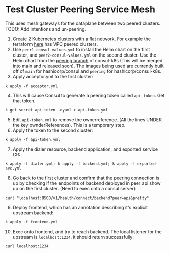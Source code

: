 # Test Cluster Peering Service Mesh
This uses mesh gateways for the dataplane between two peered clusters. TODO: Add
intentions and un-peering.

1. Create 2 Kubernetes clusters with a flat network. For example the terraform
   [here](https://github.com/hashicorp/consul-k8s/tree/main/charts/consul/test/terraform/eks)
   has VPC peered clusters.
2. Use `peer1-consul-values.yml` to install the Helm chart on the first cluster,
   and `peer2-consul-values.yml` on the second cluster. Use the Helm chart from the
   [peering branch](https://github.com/hashicorp/consul-k8s/tree/peering) of
   consul-k8s (This will be
   merged into main and released soon). The images being used are currently built off of
   `main` for hashicorp/consul and `peering` for hashicorp/consul-k8s.
3. Apply acceptor.yml to the first cluster:
```
k apply -f acceptor.yml
```
4. This will cause Consul to generate a peering token called `api-token`. Get
   that token.
```
k get secret api-token -oyaml > api-token.yml
```
5. Edit `api-token.yml` to remove the ownerreference. (All the lines UNDER the key
   ownderReferences). This is a temporary step.
6. Apply the token to the second cluster:
```
k apply -f api-token.yml
```
7. Apply the dialer resource, backend application, and exported service CR:
```
k apply -f dialer.yml; k apply -f backend.yml; k apply -f exported-svc.yml
```
8. Go back to the first cluster and confirm that the peering connection is up by
   checking if the endpoints of backend deployed in peer api show up on the
   first cluster. (Need to exec onto a consul server):
```
curl "localhost:8500/v1/health/connect/backend?peer=api&pretty"
```
9. Deploy frontend, which has an annotation describing it's explicit upstream
   backend:
```
k apply -f frontend.yml
```
10. Exec onto frontend, and try to reach backend. The local listener for the
    upstream is `localhost:1234`, it should return successfully:
```
curl localhost:1234
```
